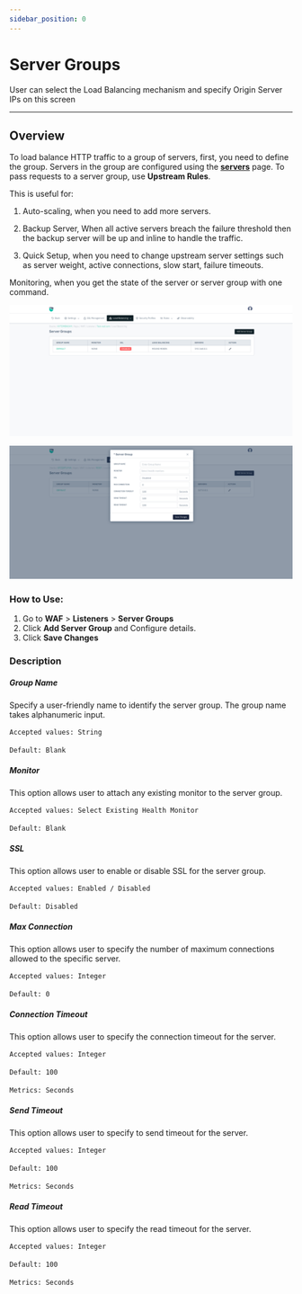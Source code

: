 ```yaml
---
sidebar_position: 0
---
```

# Server Groups

User can select the Load Balancing mechanism and specify Origin Server IPs on this screen

---

## Overview 

To load balance HTTP traffic to a group of servers, first, you need to define the group. Servers in the group are configured using the [**servers**](servers.md) page. To pass requests to a server group, use **Upstream Rules**.

This is useful for:

1. Auto-scaling, when you need to add more servers.

2. Backup Server, When all active servers breach the failure threshold then the backup server will be up and inline to handle the traffic.

3. Quick Setup, when you need to change upstream server settings such as server weight, active connections, slow start, failure timeouts.

Monitoring, when you get the state of the server or server group with one command.

![Server Group](/img/waf/v8/docs/WAFservergroup.png)  

![Server Group](/img/waf/v8/docs/serverGroup2.png)

### How to Use:

1. Go to **WAF** > **Listeners** > **Server Groups**
2. Click **Add Server Group** and Configure details.
3. Click **Save Changes**

### Description

##### **Group Name** 
Specify a user-friendly name to identify the server group. The group name takes alphanumeric input.  

    Accepted values: String

    Default: Blank 

##### **Monitor**
This option allows user to attach any existing monitor to the server group.

    Accepted values: Select Existing Health Monitor

    Default: Blank 

##### **SSL**
This option allows user to enable or disable SSL for the server group.

    Accepted values: Enabled / Disabled

    Default: Disabled 

##### **Max Connection**
This option allows user to specify the number of maximum connections allowed to the specific server.

    Accepted values: Integer

    Default: 0 

##### **Connection Timeout**
This option allows user to specify the connection timeout for the server.

    Accepted values: Integer

    Default: 100 

    Metrics: Seconds

##### **Send Timeout**
This option allows user to specify to send timeout for the server.

    Accepted values: Integer

    Default: 100 

    Metrics: Seconds 

##### **Read Timeout**
This option allows user to specify the read timeout for the server.

    Accepted values: Integer

    Default: 100 

    Metrics: Seconds